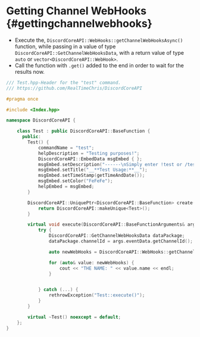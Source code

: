 Getting Channel WebHooks {#gettingchannelwebhooks}
============
- Execute the, `DiscordCoreAPI::WebHooks::getChannelWebHooksAsync()` function, while passing in a value of type `DiscordCoreAPI::GetChannelWebHooksData`, with a return value of type `auto` or `vector<DiscordCoreAPI::WebHook>`.
- Call the function with `.get()` added to the end in order to wait for the results now.

```cpp
/// Test.hpp-Header for the "test" command.
/// https://github.com/RealTimeChris/DiscordCoreAPI

#pragma once

#include <Index.hpp>

namespace DiscordCoreAPI {

	class Test : public DiscordCoreAPI::BaseFunction {
	  public:
		Test() {
			commandName = "test";
			helpDescription = "Testing purposes!";
			DiscordCoreAPI::EmbedData msgEmbed { };
			msgEmbed.setDescription("------\nSimply enter !test or /test!\n------");
			msgEmbed.setTitle("__**Test Usage:**__");
			msgEmbed.setTimeStamp(getTimeAndDate());
			msgEmbed.setColor("FeFeFe");
			helpEmbed = msgEmbed;
		}

		DiscordCoreAPI::UniquePtr<DiscordCoreAPI::BaseFunction> create() {
			return DiscordCoreAPI::makeUnique<Test>();
		}

		virtual void execute(DiscordCoreAPI::BaseFunctionArguments& args) {
			try {
				DiscordCoreAPI::GetChannelWebHooksData dataPackage;
				dataPackage.channelId = args.eventData.getChannelId();

				auto newWebHooks = DiscordCoreAPI::WebHooks::getChannelWebHooksAsync(dataPackage).get();

				for (auto& value: newWebHooks) {
					cout << "THE NAME: " << value.name << endl;
				}


			} catch (...) {
				rethrowException("Test::execute()");
			}
		}

		virtual ~Test() noexcept = default;
	};
}
```
